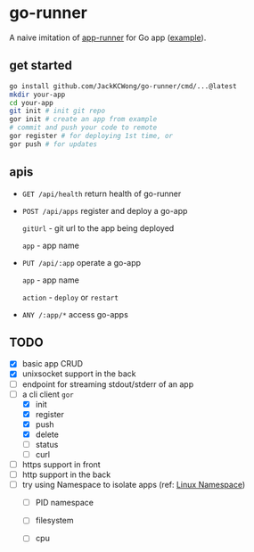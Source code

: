 # go-runner

A naive imitation of [app-runner](https://github.com/danielflower/app-runner) for Go app ([example](https://github.com/JackKCWong/go-runner-hello-world)).

## get started

```bash
go install github.com/JackKCWong/go-runner/cmd/...@latest
mkdir your-app
cd your-app
git init # init git repo
gor init # create an app from example 
# commit and push your code to remote
gor register # for deploying 1st time, or 
gor push # for updates
```

## apis 

* `GET /api/health` return health of go-runner
  
* `POST /api/apps` register and deploy a go-app
  
    `gitUrl` - git url to the app being deployed
  
    `app` - app name
  
* `PUT /api/:app` operate a go-app
  
    `app` - app name
  
    `action` - `deploy` or `restart`

* `ANY /:app/*` access go-apps


## TODO

* [x] basic app CRUD
* [x] unixsocket support in the back
* [ ] endpoint for streaming stdout/stderr of an app 
* [ ] a cli client `gor`
    * [x] init
    * [x] register
    * [x] push
    * [x] delete
    * [ ] status
    * [ ] curl
* [ ] https support in front
* [ ] http support in the back
* [ ] try using Namespace to isolate apps (ref: [Linux Namespace](https://medium.com/@teddyking/linux-namespaces-850489d3ccf))
    * [ ] PID namespace
    * [ ] filesystem
    * [ ] cpu
  
